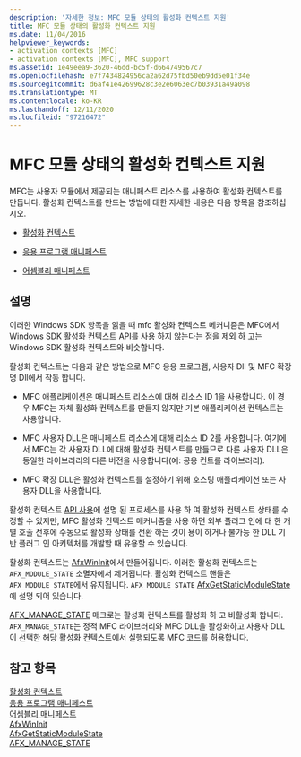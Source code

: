 ```yaml
---
description: '자세한 정보: MFC 모듈 상태의 활성화 컨텍스트 지원'
title: MFC 모듈 상태의 활성화 컨텍스트 지원
ms.date: 11/04/2016
helpviewer_keywords:
- activation contexts [MFC]
- activation contexts [MFC], MFC support
ms.assetid: 1e49eea9-3620-46dd-bc5f-d664749567c7
ms.openlocfilehash: e7f7434824956ca2a62d75fbd50eb9dd5e01f34e
ms.sourcegitcommit: d6af41e42699628c3e2e6063ec7b03931a49a098
ms.translationtype: MT
ms.contentlocale: ko-KR
ms.lasthandoff: 12/11/2020
ms.locfileid: "97216472"
---
```

# <a name="support-for-activation-contexts-in-the-mfc-module-state"></a>MFC 모듈 상태의 활성화 컨텍스트 지원

MFC는 사용자 모듈에서 제공되는 매니페스트 리소스를 사용하여 활성화 컨텍스트를 만듭니다. 활성화 컨텍스트를 만드는 방법에 대한 자세한 내용은 다음 항목을 참조하십시오.

- [활성화 컨텍스트](/windows/win32/SbsCs/activation-contexts)

- [응용 프로그램 매니페스트](/windows/win32/SbsCs/application-manifests)

- [어셈블리 매니페스트](/windows/win32/SbsCs/assembly-manifests)

## <a name="remarks"></a>설명

이러한 Windows SDK 항목을 읽을 때 mfc 활성화 컨텍스트 메커니즘은 MFC에서 Windows SDK 활성화 컨텍스트 API를 사용 하지 않는다는 점을 제외 하 고는 Windows SDK 활성화 컨텍스트와 비슷합니다.

활성화 컨텍스트는 다음과 같은 방법으로 MFC 응용 프로그램, 사용자 Dll 및 MFC 확장명 Dll에서 작동 합니다.

- MFC 애플리케이션은 매니페스트 리소스에 대해 리소스 ID 1을 사용합니다. 이 경우 MFC는 자체 활성화 컨텍스트를 만들지 않지만 기본 애플리케이션 컨텍스트는 사용합니다.

- MFC 사용자 DLL은 매니페스트 리소스에 대해 리소스 ID 2를 사용합니다. 여기에서 MFC는 각 사용자 DLL에 대해 활성화 컨텍스트를 만들므로 다른 사용자 DLL은 동일한 라이브러리의 다른 버전을 사용합니다(예: 공용 컨트롤 라이브러리).

- MFC 확장 DLL은 활성화 컨텍스트를 설정하기 위해 호스팅 애플리케이션 또는 사용자 DLL을 사용합니다.

활성화 컨텍스트 [API 사용](/windows/win32/SbsCs/using-the-activation-context-api)에 설명 된 프로세스를 사용 하 여 활성화 컨텍스트 상태를 수정할 수 있지만, MFC 활성화 컨텍스트 메커니즘을 사용 하면 외부 플러그 인에 대 한 개별 호출 전후에 수동으로 활성화 상태를 전환 하는 것이 용이 하거나 불가능 한 DLL 기반 플러그 인 아키텍처를 개발할 때 유용할 수 있습니다.

활성화 컨텍스트는 [AfxWinInit](../mfc/reference/application-information-and-management.md#afxwininit)에서 만들어집니다. 이러한 활성화 컨텍스트는 `AFX_MODULE_STATE` 소멸자에서 제거됩니다. 활성화 컨텍스트 핸들은 `AFX_MODULE_STATE`에서 유지됩니다. `AFX_MODULE_STATE` [AfxGetStaticModuleState](reference/extension-dll-macros.md#afxgetstaticmodulestate)에 설명 되어 있습니다.

[AFX_MANAGE_STATE](reference/extension-dll-macros.md#afx_manage_state) 매크로는 활성화 컨텍스트를 활성화 하 고 비활성화 합니다. `AFX_MANAGE_STATE`는 정적 MFC 라이브러리와 MFC DLL을 활성화하고 사용자 DLL이 선택한 해당 활성화 컨텍스트에서 실행되도록 MFC 코드를 허용합니다.

## <a name="see-also"></a>참고 항목

[활성화 컨텍스트](/windows/win32/SbsCs/activation-contexts)<br/>
[응용 프로그램 매니페스트](/windows/win32/SbsCs/application-manifests)<br/>
[어셈블리 매니페스트](/windows/win32/SbsCs/assembly-manifests)<br/>
[AfxWinInit](../mfc/reference/application-information-and-management.md#afxwininit)<br/>
[AfxGetStaticModuleState](reference/extension-dll-macros.md#afxgetstaticmodulestate)<br/>
[AFX_MANAGE_STATE](reference/extension-dll-macros.md#afx_manage_state)
